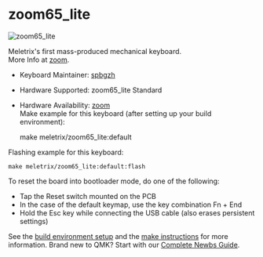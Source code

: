 # zoom65_lite

![zoom65_lite](https://i.imgur.com/NIbreqdh.jpeg) 

Meletrix's first mass-produced mechanical keyboard.  
More Info at [zoom](https://zoom65.com/).
​
* Keyboard Maintainer: [spbgzh](https://github.com/spbgzh)
* Hardware Supported: zoom65_lite Standard
* Hardware Availability: [zoom](https://zoom65.com/)  
​
Make example for this keyboard (after setting up your build environment):

    make meletrix/zoom65_lite:default

Flashing example for this keyboard:

    make meletrix/zoom65_lite:default:flash

To reset the board into bootloader mode, do one of the following:

* Tap the Reset switch mounted on the PCB
* In the case of the default keymap, use the key combination Fn + End
* Hold the Esc key while connecting the USB cable (also erases persistent settings)

See the [build environment setup](https://docs.qmk.fm/#/getting_started_build_tools) and the [make instructions](https://docs.qmk.fm/#/getting_started_make_guide) for more information. Brand new to QMK? Start with our [Complete Newbs Guide](https://docs.qmk.fm/#/newbs).
